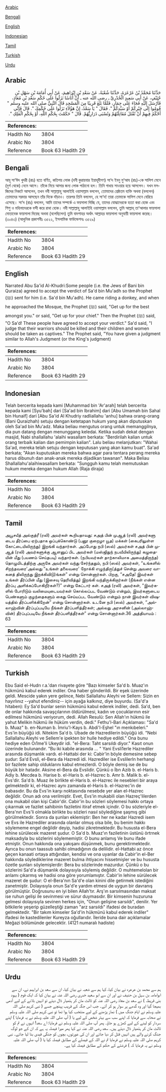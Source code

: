 [Arabic](#arabic)

[Bengali](#bengali)

[English](#english)

[Indonesian](#indonesian)

[Tamil](#tamil)

[Turkish](#turkish)

[Urdu](#urdu)

## Arabic


<div dir="rtl" lang="ar" style={{fontSize:'larger',backgroundColor:'#f8f9fa',padding:20}}>
حَدَّثَنَا مُحَمَّدُ بْنُ عَرْعَرَةَ، حَدَّثَنَا شُعْبَةُ، عَنْ سَعْدِ بْنِ إِبْرَاهِيمَ، عَنْ أَبِي أُمَامَةَ بْنِ سَهْلِ بْنِ حُنَيْفٍ، عَنْ أَبِي سَعِيدٍ الْخُدْرِيِّ ـ رضى الله عنه ـ أَنَّ أُنَاسًا نَزَلُوا عَلَى حُكْمِ سَعْدِ بْنِ مُعَاذٍ، فَأَرْسَلَ إِلَيْهِ فَجَاءَ عَلَى حِمَارٍ، فَلَمَّا بَلَغَ قَرِيبًا مِنَ الْمَسْجِدِ قَالَ النَّبِيُّ صلى الله عليه وسلم ‏"‏ قُومُوا إِلَى خَيْرِكُمْ أَوْ سَيِّدِكُمْ ‏"‏‏.‏ فَقَالَ ‏"‏ يَا سَعْدُ، إِنَّ هَؤُلاَءِ نَزَلُوا عَلَى حُكْمِكَ ‏"‏‏.‏ قَالَ فَإِنِّي أَحْكُمُ فِيهِمْ أَنْ تُقْتَلَ مُقَاتِلَتُهُمْ وَتُسْبَى ذَرَارِيُّهُمْ‏.‏ قَالَ ‏"‏ حَكَمْتَ بِحُكْمِ اللَّهِ، أَوْ بِحُكْمِ الْمَلِكِ ‏"‏‏.‏
</div>
<div style={{backgroundColor:'#f8f9fa',padding:20, marginBottom: 10}}><table> <thead> <tr> <th>References:</th> <th></th> </tr> </thead> <tbody><tr><td>Hadith No</td><td>3804</td></tr><tr><td>Arabic No</td><td>3804</td></tr><tr><td>Reference</td><td>Book 63 Hadith 29</td></tr></tbody></table></div>

## Bengali


<div dir="ltr" lang="bn" style={{fontSize:'larger',backgroundColor:'#f8f9fa',padding:20}}>
আবূ সা‘ঈদ খুদরী (রাঃ) হতে বর্ণিত, কতিপয় লোক (বনী কুরায়যার ইয়াহূদীগণ) সা‘দ ইবনু মু‘আয (রাঃ)-কে সালিশ মেনে (দুর্গ থেকে) নেমে আসে। তাঁকে নিয়ে আসার জন্য লোক পাঠানো হল। তিনি গাধায় সাওয়ার হয়ে আসলেন। যখন মসজিদের নিকটে আসলেন, তখন নবী সাল্লাল্লাহু আলাইহি ওয়াসাল্লাম বললেন, তোমাদের শ্রেষ্ঠতম ব্যক্তি অথবা (বললেন) তোমাদের সরদার আসছেন তাঁর দিকে দাঁড়াও। তারপর তিনি বললেন, হে সা‘দ! তারা তোমাকে সালিশ মেনে বেরিয়ে এসেছে। সা‘দ (রাঃ) বললেন, আমি তাদের সম্পর্কে এ ফয়সালা দিচ্ছি যে, তাদের যোদ্ধাদেরকে হত্যা করা হোক এবং শিশু ও মহিলাদেরকে বন্দী করে রাখা হোক। নবী সাল্লাল্লাহু আলাইহি ওয়াসাল্লাম বললেন, তুমি আল্লাহ্ তা‘আলার ফায়সালা মোতাবেক ফায়সালা দিয়েছ অথবা (বলেছিলেন) তুমি বাদশাহর অর্থাৎ আল্লাহর ফায়সালা অনুযায়ী ফায়সালা করেছ। (৩০৪৩) (আধুনিক প্রকাশনীঃ ৩৫২২, ইসলামিক ফাউন্ডেশনঃ ৩৫২৯)
</div>
<div style={{backgroundColor:'#f8f9fa',padding:20, marginBottom: 10}}><table> <thead> <tr> <th>References:</th> <th></th> </tr> </thead> <tbody><tr><td>Hadith No</td><td>3804</td></tr><tr><td>Arabic No</td><td>3804</td></tr><tr><td>Reference</td><td>Book 63 Hadith 29</td></tr></tbody></table></div>

## English


<div dir="ltr" lang="en" style={{fontSize:'larger',backgroundColor:'#f8f9fa',padding:20}}>
Narrated Abu Sa'id Al-Khudri:Some people (i.e. the Jews of Bani bin Quraiza) agreed to accept the verdict of Sa'd bin Mu'adh so the Prophet (ﷺ) sent for him (i.e. Sa'd bin Mu'adh). He came riding a donkey, and when he approached the Mosque, the Prophet (ﷺ) said, "Get up for the best amongst you." or said, "Get up for your chief." Then the Prophet (ﷺ) said, "O Sa'd! These people have agreed to accept your verdict." Sa'd said, "I judge that their warriors should be killed and their children and women should be taken as captives." The Prophet said, "You have given a judgment similar to Allah's Judgment (or the King's judgment)
</div>
<div style={{backgroundColor:'#f8f9fa',padding:20, marginBottom: 10}}><table> <thead> <tr> <th>References:</th> <th></th> </tr> </thead> <tbody><tr><td>Hadith No</td><td>3804</td></tr><tr><td>Arabic No</td><td>3804</td></tr><tr><td>Reference</td><td>Book 63 Hadith 29</td></tr></tbody></table></div>

## Indonesian


<div dir="ltr" lang="id" style={{fontSize:'larger',backgroundColor:'#f8f9fa',padding:20}}>
Telah bercerita kepada kami [Muhammad bin 'Ar'arah] telah bercerita kepada kami [Syu'bah] dari [Sa'ad bin Ibrahim] dari [Abu Umamah bin Sahal bin Hunaif] dari [Abu Sa'id Al Khudriy radliallahu 'anhu] bahwa orang-orang (Bani Quraizhah) setuju dengan ketetapan hukum yang akan diputuskan oleh Sa'ad bin Mu'adz. Maka beliau mengutus orang untuk memanggilnya, dia pun datang dengan menunggang keledai. Ketika sudah dekat dengan masjid, Nabi shallallahu 'alaihi wasallam berkata: "Berdirilah kalian untuk orang terbaik kalian dan pemimpin kalian". Lalu beliau melanjutkan: "Wahai Sa'ad, mereka telah setuju dengan keputusan yang akan kamu buat". Sa'ad berkata; "Akan kuputuskan mereka bahwa agar para tentara perang mereka harus dibunuh dan anak-anak mereka dijadikan tawanan". Maka Beliau Shallallahu'alaihiwasallam berkata: "Sungguh kamu telah memutuskan hukum mereka dengan hukum Allah (Raja diraja)
</div>
<div style={{backgroundColor:'#f8f9fa',padding:20, marginBottom: 10}}><table> <thead> <tr> <th>References:</th> <th></th> </tr> </thead> <tbody><tr><td>Hadith No</td><td>3804</td></tr><tr><td>Arabic No</td><td>3804</td></tr><tr><td>Reference</td><td>Book 63 Hadith 29</td></tr></tbody></table></div>

## Tamil


<div dir="ltr" lang="ta" style={{fontSize:'larger',backgroundColor:'#f8f9fa',padding:20}}>
அபூசயீத் அல்குத்ரீ (ரலி) அவர்கள் கூறியதாவது: சஅத் பின் முஆத் (ரலி) அவர்களு டைய தீர்ப்பை ஏற்பதாக ஒப்புக்கொண்டு (பனூ குறைழா யூத) மக்கள் (கைபரிலுள்ள கோட்டையிலிருந்து) இறங்கி வந்தார்கள். அப்போது நபி (ஸல்) அவர்கள் சஅத் பின் முஆத் (ரலி) அவர்களுக்கு ஆளனுப் பிட அவர்கள் (மஸ்ஜிதுந் நபவீயிலிருந்து) கழுதையின் மீது (பயணம் செய்தபடி) வந்தார்கள். (நபியவர்கள் தாற்காலிமாக அமைத்திருந்த) தொழுமிடத்திற்கு அருகே அவர்கள் வந்து சேர்ந்ததும், நபி (ஸல்) அவர்கள், “உங்களில் சிறந்தவரை'அல்லது “உங்கள் தலைவரை' நோக்கி எழுந்திரு(த்துச் சென்று அவரை வாகனத் திலிருந்து இறக்கிவிடு)ங்கள்” என்று சொன்னார்கள். பிறகு, “சஅதே! இவர்கள் உங்கள் தீர்ப்பின் மீது (இசைவு தெரிவித்து) இறங்கி வந்திருக்கிறார்கள் (நீங்கள் என்ன தீர்ப்பு அளிக்கப்போகிறீர்கள்?)” என்று கேட்டார் கள். சஅத் (ரலி) அவர்கள், “இவர்களில் போரிடும் வலிமையுடையவர்கள் கொல்லப்பட வேண்டும் என்றும், இவர்களுடைய பெண்களும் குழந்தைகளும் கைது செய்யப்பட வேண்டும் என்றும் நான் இவர்கள் விஷயத்தில் தீர்ப்பளிக்கிறேன்” என்று சொன்னார்கள். உடனே நபி (ஸல்) அவர்கள், “அல்லாஹ்வின் தீர்ப்புப்படியே நீங்கள் தீர்ப்பளித்தீர்கள்; அல்லது அரசனின் (அல்லாஹ்வின்) தீர்ப்புப்படியே நீங்கள் தீர்ப்பளித்தீர்கள்” என்று சொன்னார்கள்.36 அத்தியாயம் : 63
</div>
<div style={{backgroundColor:'#f8f9fa',padding:20, marginBottom: 10}}><table> <thead> <tr> <th>References:</th> <th></th> </tr> </thead> <tbody><tr><td>Hadith No</td><td>3804</td></tr><tr><td>Arabic No</td><td>3804</td></tr><tr><td>Reference</td><td>Book 63 Hadith 29</td></tr></tbody></table></div>

## Turkish


<div dir="ltr" lang="tr" style={{fontSize:'larger',backgroundColor:'#f8f9fa',padding:20}}>
Ebu Said el-Hudrı r.a.'dan rivayete göre "Bazı kimseler Sa'd b. Muaz'ın hükmünü kabul ederek indiler. Ona haber gönderildi. Bir eşek üzerinde geldi. Mescide yakın yere gelince, Nebi Sallallahu Aleyhi ve Sellem: Sizin en hayırlınız --yahut efendiniz-- için ayağa kalkınız, diye buyurdu. (Sa'd'a hitaben): Ey Sa'd bunlar senin hükmünü kabul ederek indiler, dedi. Sa'd, ben de onlar hakkında savaşçılarının öldürülmesi, kadın ve çocuklarının esir edilmesi hükmünü veriyorum, dedi. Allah Resulü: Sen Allah'ın hükmü ile yahut Melikin hükmü ile hüküm verdin, dedi." Fethu'l-Bari Açıklaması: "Sa'd b. Muaz" b. en-Numan b. İmriu'l-Kays b. Abdi'l-Eşhel "ın menkıbeleri." Evs'in büyüğü idi. Nitekim Sa'd b. Ubade de Hazredilerin büyüğü idi. "Nebi Sallallahu Aleyhi ve Sellem'e ipekten bir hulle hediye edildi." Ona bunu hediye eden Oı1me'li Ukeydir idi. "el-Bera: Taht sarsıldı diyor." Kasıt onun üzerinde bulunandır. "Bu iki kabile arasında ... " Yani Evsli1erle Hazrediler arasında düşmanlık vardı. el-Hattabi der ki: Cabir'in böyle demesine sebep şudur: Sa'd Evsli, el-Bera da Hazredi idi. Hazrediler ise Evslilerln herhangi bir fazilete sahip olduklarını kabul etmezlerdi. O böyle demiş ise de bu büyük bir hatadır. Aksine el-Bera da Evslidir. Çünkü o İbn Azib b. el-Haris b. Adiy b. Mecdea b. Harise b. el-Haris b. el-Hazrec b. Amr b. Malik b. el-Evs'dir. Sa'd b. Muaz ile birlikte el-Haris b. el-Hazrec ile nesebleri bir araya gelmektedir ki, el-Hazrec aynı zamanda el-Haris b. el-Hazrec'in de babasıdır. Bu da Evs'in karşı noktasında nesebde yer alan el-Hazrec değildir. Onun adı ona verilmiştir. Evet, Evs'in mukabili olan Hazreç'lilerden ona mukabil olan kişi Cabir'dir. Cabir'in bu sözleri söylemesi hakkı ortaya çıkarmak ve fazilet sahibinin faziletini itiraf etmek içindir. O bu sözleriyle el-Bera'nın Evs'li olmakla birlikte bu sözleri nasıl söylediğine şaşmış gibi görülmektedir. Sonra da şunları eklemiştir: Ben her ne kadar Hazredi isem ve Evs ile Hazrediler arasında olanlar olmuş olsa bile, bu benim hakkı söylememe engel değildir deyip, hadisi zikretmektedir. Bu hususta el-Bera lehine sürülecek mazeret şudur. O Sa'd b. Muaz'ın faziletinin üstünü örtrnek maksadıyla bu sözlerini söylememiştir. O bunu anlamış Ve bunu ifade etmiştir. Onun hakkında ona yakışanı düşünmek, bunu gerektirmektedir. Ayrıca bu onun taassub sahibi olmadığının da delilidir. el-Hattabi az önce geçen kanaati ortaya attığından, kendisi ve ona uyanlar da Cabir'in el-Ber hakkında söylediklerine mazeret bulma ihtiyacını hissetmişler ve bu hususta özetle şunları söylemişlerdir: Bera bu sözlerinde mazurdur. Çünkü o bu sözlerini Sa'd'a düşmanlık dolayısıyla söylemiş değildir. O muhtemelolan bir anlamı çıkarmış ve hadisi ona göre yorumlamıştır. Cabir'in lehine sürülecek mazeret de şudur: O el-Bera'nın Sa'd'e olan kinini dile getirmek istediğini zanetmiştir. Dolayısıyla onun Sa'd'e yardım etmesi de uygun bir davranış görülmüştür. Doğrusunu en iyi bilen Allah'tır. Arş'ın sarsılmasından maksat ise ruhun gelişi ile sevinmesi ve sürur duymasıdır. Bir kimsenin huzuruna gelmesi dolayısıyla sevinen herkes için, "Onun gelişine sarsıldı", denilir. Yer bitkilerle yeşerip güzelleştiği zaman "arz sarsıldı" ifadesi de buradan gelmektedir. "Bir takım kimseler Sa'd'in hükmünü kabul ederek indiler" ifadesi ile kastedilenler Kureyza oğullarıdır. İleride buna dair açıklamalar Meğazi bölümünde gelecektir. (4121 numaralı hadiste)
</div>
<div style={{backgroundColor:'#f8f9fa',padding:20, marginBottom: 10}}><table> <thead> <tr> <th>References:</th> <th></th> </tr> </thead> <tbody><tr><td>Hadith No</td><td>3804</td></tr><tr><td>Arabic No</td><td>3804</td></tr><tr><td>Reference</td><td>Book 63 Hadith 29</td></tr></tbody></table></div>

## Urdu


<div dir="rtl" lang="ur" style={{fontSize:'larger',backgroundColor:'#f8f9fa',padding:20}}>
ہم سے محمد بن عرعرہ نے بیان کیا، کہا ہم سے شعبہ نے بیان کیا، ان سے سعد بن ابراہیم نے، ان سے ابوامامہ بن سہل بن حنیف نے اور ان سے ابو سعید خدری رضی اللہ عنہ نے بیان کیا کہ ایک قوم ( یہود بنی قریظہ ) نے سعد بن معاذ رضی اللہ عنہ کو ثالث مان کر ہتھیار ڈال دیئے تو انہیں بلانے کے لیے آدمی بھیجا گیا اور وہ گدھے پر سوار ہو کر آئے۔ جب اس جگہ کے قریب پہنچے جسے ( نبی کریم صلی اللہ علیہ وسلم نے ایام جنگ میں ) نماز پڑھنے کے لیے منتخب کیا ہوا تھا تو نبی کریم صلی اللہ علیہ وسلم نے صحابہ سے فرمایا کہ اپنے سب سے بہتر شخص کے لیے یا ( آپ صلی اللہ علیہ وسلم نے یہ فرمایا ) اپنے سردار کو لینے کے لیے کھڑے ہو جاؤ۔ پھر آپ صلی اللہ علیہ وسلم نے فرمایا: اے سعد! انہوں نے تم کو ثالث مان کر ہتھیار ڈال دیئے ہیں۔ سعد رضی اللہ عنہ نے کہا پھر میرا فیصلہ یہ ہے کہ ان کے جو لوگ جنگ کرنے والے ہیں انہیں قتل کر دیا جائے اور ان کی عورتوں، بچوں کو جنگی قیدی بنا لیا جائے۔ نبی کریم صلی اللہ علیہ وسلم نے فرمایا تم نے اللہ کے فیصلے کے مطابق فیصلہ کیا یا ( آپ صلی اللہ علیہ وسلم نے یہ فرمایا کہ ) فرشتے کے حکم کے مطابق فیصلہ کیا ہے۔
</div>
<div style={{backgroundColor:'#f8f9fa',padding:20, marginBottom: 10}}><table> <thead> <tr> <th>References:</th> <th></th> </tr> </thead> <tbody><tr><td>Hadith No</td><td>3804</td></tr><tr><td>Arabic No</td><td>3804</td></tr><tr><td>Reference</td><td>Book 63 Hadith 29</td></tr></tbody></table></div>